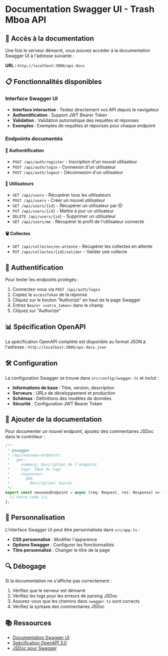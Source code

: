 # Documentation Swagger UI - Trash Mboa API

## 🚀 Accès à la documentation

Une fois le serveur démarré, vous pouvez accéder à la documentation Swagger UI à l'adresse suivante :

**URL :** `http://localhost:3000/api-docs`

## 📋 Fonctionnalités disponibles

### Interface Swagger UI
- **Interface interactive** : Testez directement vos API depuis le navigateur
- **Authentification** : Support JWT Bearer Token
- **Validation** : Validation automatique des requêtes et réponses
- **Exemples** : Exemples de requêtes et réponses pour chaque endpoint

### Endpoints documentés

#### 🔐 Authentification
- `POST /api/auth/register` - Inscription d'un nouvel utilisateur
- `POST /api/auth/login` - Connexion d'un utilisateur
- `POST /api/auth/logout` - Déconnexion d'un utilisateur

#### 👥 Utilisateurs
- `GET /api/users` - Récupérer tous les utilisateurs
- `POST /api/users` - Créer un nouvel utilisateur
- `GET /api/users/{id}` - Récupérer un utilisateur par ID
- `PUT /api/users/{id}` - Mettre à jour un utilisateur
- `DELETE /api/users/{id}` - Supprimer un utilisateur
- `GET /api/users/me` - Récupérer le profil de l'utilisateur connecté

#### 🗑️ Collectes
- `GET /api/collectes/en-attente` - Récupérer les collectes en attente
- `PUT /api/collectes/{id}/valider` - Valider une collecte

## 🔑 Authentification

Pour tester les endpoints protégés :

1. Connectez-vous via `POST /api/auth/login`
2. Copiez le `accessToken` de la réponse
3. Cliquez sur le bouton "Authorize" en haut de la page Swagger
4. Entrez `Bearer <votre_token>` dans le champ
5. Cliquez sur "Authorize"

## 📊 Spécification OpenAPI

La spécification OpenAPI complète est disponible au format JSON à l'adresse :
`http://localhost:3000/api-docs.json`

## 🛠️ Configuration

La configuration Swagger se trouve dans `src/config/swagger.ts` et inclut :

- **Informations de base** : Titre, version, description
- **Serveurs** : URLs de développement et production
- **Schémas** : Définitions des modèles de données
- **Sécurité** : Configuration JWT Bearer Token

## 📝 Ajouter de la documentation

Pour documenter un nouvel endpoint, ajoutez des commentaires JSDoc dans le contrôleur :

```typescript
/**
 * @swagger
 * /api/nouveau-endpoint:
 *   get:
 *     summary: Description de l'endpoint
 *     tags: [Nom du tag]
 *     responses:
 *       200:
 *         description: Succès
 */
export const nouveauEndpoint = async (req: Request, res: Response) => {
  // Votre code ici
};
```

## 🎨 Personnalisation

L'interface Swagger UI peut être personnalisée dans `src/app.ts` :

- **CSS personnalisé** : Modifier l'apparence
- **Options Swagger** : Configurer les fonctionnalités
- **Titre personnalisé** : Changer le titre de la page

## 🔍 Débogage

Si la documentation ne s'affiche pas correctement :

1. Vérifiez que le serveur est démarré
2. Vérifiez les logs pour les erreurs de parsing JSDoc
3. Assurez-vous que les chemins dans `swagger.ts` sont corrects
4. Vérifiez la syntaxe des commentaires JSDoc

## 📚 Ressources

- [Documentation Swagger UI](https://swagger.io/tools/swagger-ui/)
- [Spécification OpenAPI 3.0](https://swagger.io/specification/)
- [JSDoc pour Swagger](https://github.com/Surnet/swagger-jsdoc) 